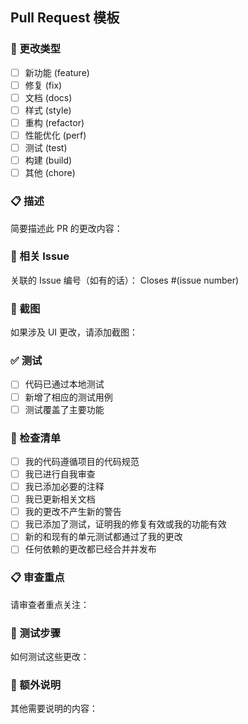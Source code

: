## Pull Request 模板

### 📝 更改类型
- [ ] 新功能 (feature)
- [ ] 修复 (fix)
- [ ] 文档 (docs)
- [ ] 样式 (style)
- [ ] 重构 (refactor)
- [ ] 性能优化 (perf)
- [ ] 测试 (test)
- [ ] 构建 (build)
- [ ] 其他 (chore)

### 📋 描述
简要描述此 PR 的更改内容：

### 🔗 相关 Issue
关联的 Issue 编号（如有的话）：
Closes #(issue number)

### 📸 截图
如果涉及 UI 更改，请添加截图：

### ✅ 测试
- [ ] 代码已通过本地测试
- [ ] 新增了相应的测试用例
- [ ] 测试覆盖了主要功能

### 📝 检查清单
- [ ] 我的代码遵循项目的代码规范
- [ ] 我已进行自我审查
- [ ] 我已添加必要的注释
- [ ] 我已更新相关文档
- [ ] 我的更改不产生新的警告
- [ ] 我已添加了测试，证明我的修复有效或我的功能有效
- [ ] 新的和现有的单元测试都通过了我的更改
- [ ] 任何依赖的更改都已经合并并发布

### 📋 审查重点
请审查者重点关注：

### 🔄 测试步骤
如何测试这些更改：

### 📝 额外说明
其他需要说明的内容：